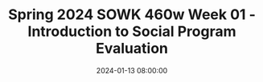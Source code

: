 ---
layout: single_presentation
name: spring-2024-sowk-460w-week-01-introduction-to-social-program-evaluation.md
title: "Spring 2024 SOWK 460w Week 01 - Introduction to Social Program Evaluation"
date:  2024-01-13 08:00:00
presentation_id: S4LcHZ
permalink: /S4LcHZ/
redirect_from:
  - /presentations/S4LcHZ/spring-2024-sowk-460w-week-01-introduction-to-social-program-evaluation
slides: 
  - slide_name: deck-11996-large-0.jpeg
    slide_text: >
      <p>SOWK 460w
      Social Service Program Evaluation Jacob Campbell, Ph.D. LICSW Heritage University Spring 2024
      Photo by Scott Graham on Unsplash</p>
      
  - slide_name: deck-11996-large-1.jpeg
    slide_text: >
      <p>Agenda Plan for Video Introduce the course Introduce myself</p>
      
  - slide_name: deck-11996-large-2.jpeg
    slide_text: >
      <p>W W Why? hy? hy ? y ? h W ? y h W Why? Why? ? y h W
      Why?
      About Me and This Class
      • Importance and resistance of research
      • Experience with program evaluation</p>
      
  - slide_name: deck-11996-large-3.jpeg
    slide_text: >
      <p>Reviewing Syllabus The Document that Drives this Class
      SOWK 322 (2): Practice with Persons with Special Needs (3 credits) Jacob Campbell, Ph.D., LICSW Office Hours: By Arrangement Office Location: By Arrangement Course Hours: Asynchronous
      Spring 2024, Heritage at CBC Email: campbell_j@heritage.edu Cell Phone: (509) 392-1056 Class Location: Online
      Course Description
      • Spend time this week reviewing the whole syllabus
      •
      Some of the highlights
      This course provides the student with practical knowledge and skills to work with individuals, families, and communities with longer-term service needs. The student will be required to apply assessment and plan an effective intervention. The following is a listing of specific course prerequisites: None are listed.
      Course Purpose Social workers often work with vulnerable populations, and these vulnerable populations frequently include persons with special needs. Children with chronic healthcare conditions, developmental disorders, and congenital disabilities commonly access services done by social workers. This course builds on the knowledge and skills for working with individuals to gain further insight into research, applied services, and policy perspectives, reflecting the range of needs for persons requiring special assistance.
      Relationship to Other Sequences and Other Courses SOWK 322 is an online elective course offered to Toppenish and Tri-Cities Campus students. One of the 2022 Educational Policy and Accreditation Standards (EPAS) described by the Council for Social Work Education (CSWE) is for students to engage in diversity and practice differences. Persons with severe disabilities and special needs require specialized services to meet those needs. This class is meant to introduce students to these needs.
      Land Acknowledgement Heritage University occupies its home on the traditional lands of the Yakama People. These ancestral homelands are the Yakama, Palouse, Pisquouse, Wenatshapam, Klikatat, Klinquit, Kow- was-say-ee, Li-aywas, Skin-pah, Wish-ham, Shyiks, Ochechotes, Kah-milt-pa, and Se-ap-cat, who today are represented by the Confederated Tribes and Bands of the Yakama Nation [TREATY OF 1855] and, whose relationship with this land continues to this day. Heritage University, grounded in the vision of the two Yakama women founders, respects Indigenous peoples as traditional guardians of the lands and the enduring relationship that exists between Indigenous peoples and their traditional territories. We offer gratitude for the land itself, for those who have stewarded it for generations, and for the opportunity to study, learn, work, and be in community on this land. We acknowledge that our university’s history, like many others, is fundamentally tied to the first colonial developments in the Yakima Valley. Finally, we respectfully acknowledge and honor past, present, and future Indigenous students who will journey through this home</p>
      
  - slide_name: deck-11996-large-4.jpeg
    slide_text: >
      <p>Text Book Helpful Resources</p>
      
  - slide_name: deck-11996-large-5.jpeg
    slide_text: >
      <p>􀝋
      􁅀
      􀐬􀷾
      􀉅
      􀫘
      􁒯
      Format &amp; Learning
      In SOWK 460w
      Group Discussion and Peer Review In-class Lecture
      Real World Program Evaluation
      Asynchronous Weeks and Class time to Work on Evaluation
      Group Presentation
      Readings and Other Content Academic Writing &amp; Feedback</p>
      
  - slide_name: deck-11996-large-6.jpeg
    slide_text: >
      <p>Assignments Points
      20%
      10% 5%
      Break down of all the assignments this semester
      5%
      A-01: Class Engagement and Attendance A-02: Chapter Reading Quizzes A-03: CITI Research Ethics and Compliance Training A-04a: Individual Weekly Journal Entries A-04b: Group Work Plan for the Program Evaluation A-04c: Agency Logic Model A-04d: Executive Summary for the Program Evaluation A-04e: Program Evaluation Group Presentation
      20%
      5%
      20% 10%
      10% A-05a Extra Credit: Review of a Published Program Evaluation A-05b Extra Credit: Descriptive Review of Groups Program Evaluation
      10%</p>
      
  - slide_name: deck-11996-large-7.jpeg
    slide_text: >
      <p>Appointments &amp; Questions
      I’m very reachable</p>
      
  - slide_name: deck-11996-large-8.jpeg
    slide_text: >
      <p>Academic Honesty Who’s information is this?</p>
      
  - slide_name: deck-11996-large-9.jpeg
    slide_text: >
      <p>What is the plan anyways?
      Tentative Schedule
      S
      M 😎 😎 😎 😎
      T
      W
      T
      F
      S</p>
      
  - slide_name: deck-11996-large-10.jpeg
    slide_text: >
      <p>Initial
      Content Area
      Emerging
      Developed
      Highly Developed
      x
      x
      Content Area
      1
      1
      Rubrics
      How Assignments are Graded</p>
      
  - slide_name: deck-11996-large-11.jpeg
    slide_text: >
      <p>Information Sections • Attendance • Library • Credit Hour Requirements • Campus Security &amp; Safety • Accommodation Policy</p>
      
presentation_description: >
  <p>Welcome to SOWK 460! I know all of your at least a little bit, and I am very excited to be able to be back to teaching the seniors some. Week one of Social Service Program Evaluation is all about the course syllabus and getting things set up for the rest of the semester. The objectives for this week are as follows:</p>
  <ul>
  <li>Understand the structure and expectations of the course</li>
  </ul>
  
downloadable_slides: deck-11996.pdf
slides_count: 12
header:
  teaser: deck-11996-thumb-0.jpeg
presentation_video:
location: "Heritage University"
tags:
  - Heritage University
  - BASW Program
  - SOWK 460w
---